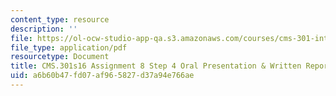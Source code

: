 ```yaml
---
content_type: resource
description: ''
file: https://ol-ocw-studio-app-qa.s3.amazonaws.com/courses/cms-301-introduction-to-game-design-methods-spring-2016/a6b60b47fd07af965827d37a94e766ae_MITCMS_301S16_Assign8_Stp4.pdf
file_type: application/pdf
resourcetype: Document
title: CMS.301s16 Assignment 8 Step 4 Oral Presentation & Written Report Instructions
uid: a6b60b47-fd07-af96-5827-d37a94e766ae
---
```

